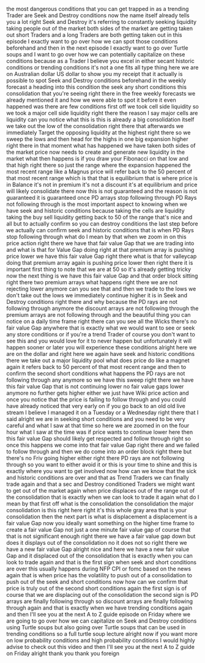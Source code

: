 the most dangerous conditions that you can get trapped in as a trending Trader are Seek and Destroy conditions now the name itself already tells you a lot right Seek and Destroy it's referring to constantly seeking liquidity taking people out of the market both sides of the market are getting taken out short Traders and a long Traders are both getting taken out in this episode I exactly want to go over how we can spot those conditions beforehand and then in the next episode I exactly want to go over Turtle soups and I want to go over how we can potentially capitalize on these conditions because as a Trader I believe you excel in either secant historic conditions or trending conditions it's not a one fits all type thing here we are on Australian dollar US dollar to show you my receipt that it actually is possible to spot Seek and Destroy conditions beforehand in the weekly forecast a heading into this condition the seek any short conditions this consolidation that you're seeing right there in the free weekly forecasts we already mentioned it and how we were able to spot it before it even happened was there are few conditions first off we took cell side liquidity so we took a major cell side liquidity right there the reason I say major cells are liquidity can you notice what this is this is already a big consolidation itself we take out the low of the consolidation right there that afterwards we immediately Target the opposing liquidity at the highest right there so we sweep the lows and then head for the highs in one big expansion higher right there in that moment what has happened we have taken both sides of the market price now needs to create and generate new liquidity in the market what then happens is if you draw your Fibonacci on that low and that high right there so just the range where the expansion happened the most recent range like a Magnus price will refer back to the 50 percent of that most recent range which is that that is equilibrium that is where price is in Balance it's not in premium it's not a discount it's at equilibrium and price will likely consolidate there now this is not guaranteed and the reason is not guaranteed it is guaranteed once PD arrays stop following through PD Rays not following through is the most important aspect to knowing when we have seek and historic conditions because taking the cells are liquidity taking the buy sell liquidity getting back to 50 of the range that's nice and all but to actually confirm so you can destroy conditions the last step before we actually can confirm seek and historic conditions that is when PD Rays stop following through what do I mean by that when we zoom in on this price action right there we have that fair value Gap that we are trading into and what is that for Value Gap doing right at that premium array is pushing price lower we have this fair value Gap right there what is that for valleycap doing that premium array again is pushing price lower then right there it is important first thing to note that we are at 50 so it's already getting tricky now the next thing is we have this fair value Gap and that order block sitting right there two premium arrays what happens right there we are not rejecting lower anymore can you see that and then we trade to the lows we don't take out the lows we immediately continue higher it is in Seek and Destroy conditions right there and why because the PD rays are not following through anymore the discount arrays are not following through the premium arrays are not following through and the beautiful thing you can notice on a daily time frame right there can you see all the Wicks there's no fair value Gap anywhere that is exactly what we would want to see or seek any store conditions or if you're a trend Trader of course you don't want to see this and you would love for it to never happen but unfortunately it will happen sooner or later you will experience these conditions alright here we are on the dollar and right here we again have seek and historic conditions there we take out a major liquidity pool what does price do like a magnet again it refers back to 50 percent of that most recent range and then to confirm the second short conditions what happens the PD rays are not following through any anymore so we have this sweep right there we have this fair value Gap that is not continuing lower no fair value gaps lower anymore no further gets higher either we just have Wiki price action and once you notice that the price is failing to follow through and you could have already noticed that very early on if you go back to an old old live stream I believe I managed it on a Tuesday or a Wednesday right there that I said alright we are in seeking short conditions and you need to be very careful and what I saw at that time so here we are zoomed in on the four hour what I saw at the time was if price wants to continue lower here then this fair value Gap should likely get respected and follow through right so once this happens we come into that fair value Gap right there and we failed to follow through and then we do come into an order block right there but there's no Friv going higher either right there PD rays are not following through so you want to either avoid it or this is your time to shine and this is exactly where you want to get involved now how can we know that the sick and historic conditions are over and that as Trend Traders we can finally trade again and that a sec and Destroy conditioned Traders we might want to get out of the market again when price displaces out of the range out of the consolidation that is exactly when we can look to trade it again what do I mean by that first off what is the consolidation the consolidation the major consolidation is this right here right it's this whole gray area that is your consolidation then the next part is what is displacement a displacement is a fair value Gap now you ideally want something on the higher time frame to create a fair value Gap not just a one minute fair value gap of course that that is not significant enough right there we have a fair value gap down but does it displays out of the consolidation no it does not so right there we have a new fair value Gap alright nice and here we have a new fair value Gap and it displaced out of the consolidation that is exactly when you can look to trade again and that is the first sign when seek and short conditions are over this usually happens during NFP CPI or fomc based on the news again that is when price has the volatility to push out of a consolidation to push out of the seek and short conditions now how can we confirm that price is truly out of the second short conditions again the first sign is of course that we are displacing out of the consolidation the second sign is PD arrays are finally following through so discount arrays are finally following through again and that is exactly when we have trending conditions again and then I'll see you at the next A to Z guide episode on Friday where we are going to go over how we can capitalize on Seek and Destroy conditions using Turtle soups but also going over Turtle soups that can be used in trending conditions so a full turtle soup lecture alright now if you want more on low probability conditions and high probability conditions I would highly advise to check out this video and then I'll see you at the next A to Z guide on Friday alright thank you thank you foreign